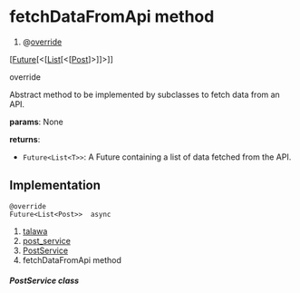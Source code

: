
<div>

# fetchDataFromApi method

</div>


<div>

1.  @[override](https://api.flutter.dev/flutter/dart-core/override-constant.html)

</div>

[[Future](https://api.flutter.dev/flutter/dart-core/Future-class.html)[\<[[List](https://api.flutter.dev/flutter/dart-core/List-class.html)[\<[[Post](../../models_post_post_model/Post-class.md)]\>]]\>]]



override




Abstract method to be implemented by subclasses to fetch data from an
API.

**params**: None

**returns**:

-   `Future<List<T>>`: A Future containing a list of data fetched from
    the API.



## Implementation

``` language-dart
@override
Future<List<Post>>  async 
```







1.  [talawa](../../index.md)
2.  [post_service](../../services_post_service/)
3.  [PostService](../../services_post_service/PostService-class.md)
4.  fetchDataFromApi method

##### PostService class







